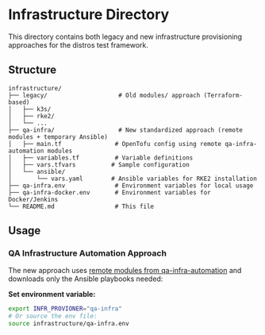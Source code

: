 # Infrastructure Directory

This directory contains both legacy and new infrastructure provisioning approaches for the distros test framework.

## Structure

```
infrastructure/
├── legacy/                    # Old modules/ approach (Terraform-based)
│   ├── k3s/
│   ├── rke2/
│   └── ...
├── qa-infra/                  # New standardized approach (remote modules + temporary Ansible)
│   ├── main.tf               # OpenTofu config using remote qa-infra-automation modules
│   ├── variables.tf          # Variable definitions
│   ├── vars.tfvars          # Sample configuration
│   └── ansible/
│       └── vars.yaml        # Ansible variables for RKE2 installation
├── qa-infra.env              # Environment variables for local usage
├── qa-infra-docker.env       # Environment variables for Docker/Jenkins
└── README.md                 # This file
```

## Usage

### QA Infrastructure Automation Approach

The new approach uses [remote modules from qa-infra-automation](https://github.com/rancher/qa-infra-automation) and downloads only the Ansible playbooks needed:

  **Set environment variable:**

   ```bash
   export INFR_PROVIONER="qa-infra"
   # Or source the env file:
   source infrastructure/qa-infra.env
   ```
